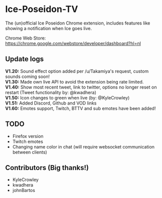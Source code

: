 # Ice-Poseidon-TV
The (un)official Ice Poseidon Chrome extension, includes features like showing a notification when Ice goes live.

Chrome Web Store: https://chrome.google.com/webstore/developer/dashboard?hl=nl

## Update logs
**V1.20:** Sound effect option added per /u/Takamiya's request, custom sounds coming soon!  
**V1.30:** Made own live API to avoid the extension being rate limited.  
**V1.40:** Show most recent tweet, link to twitter, options no longer reset on restart (Tweet functionality by: @kwadhera)  
**V1.50:** Icon changes to green when live (by: @KyleCrowley)  
**V1.51:** Added Discord, Github and VOD links  
**V1.60:** Emotes support, Twitch, BTTV and sub emotes have been added!

## TODO
- Firefox version
- Twitch emotes
- Changing name color in chat (will require websocket communication between clients)

## Contributors (Big thanks!)
- KyleCrowley
- kwadhera
- johnBartos
